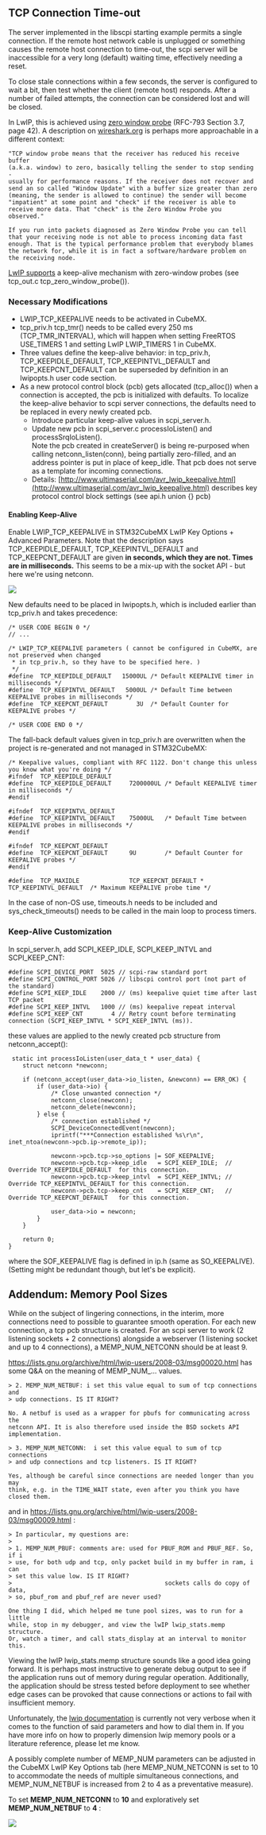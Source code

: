## TCP Connection Time-out

The server implemented in the libscpi starting example permits a single connection. If the remote host network cable is unplugged or something causes the remote host connection to time-out, the scpi server will be inaccessible for a very long (default) waiting time, effectively needing a reset. 

To close stale connections within a few seconds, the server is configured to wait a bit, then test whether the client (remote host) responds. After a number of failed attempts, the connection can be considered lost and will be closed.

In LwIP, this is achieved using [zero window probe](https://www.freesoft.org/CIE//RFC/1122/103.htm) (RFC-793 Section 3.7, page 42). A description on [wireshark.org](https://osqa-ask.wireshark.org/questions/10531/tcp-zerowindow-probe/) is perhaps more approachable in a different context:

	"TCP window probe means that the receiver has reduced his receive buffer 
	(a.k.a. window) to zero, basically telling the sender to stop sending - 
	usually for performance reasons. If the receiver does not recover and 
	send an so called "Window Update" with a buffer size greater than zero 
	(meaning, the sender is allowed to continue) the sender will become 
	"impatient" at some point and "check" if the receiver is able to 
	receive more data. That "check" is the Zero Window Probe you observed."

	If you run into packets diagnosed as Zero Window Probe you can tell 
	that your receiving node is not able to process incoming data fast 
	enough. That is the typical performance problem that everybody blames 
	the network for, while it is in fact a software/hardware problem on 
	the receiving node.


[LwIP supports](https://savannah.nongnu.org/bugs/?25629) a keep-alive mechanism with zero-window probes (see tcp\_out.c tcp\_zero\_window\_probe()). 

### Necessary Modifications

* LWIP\_TCP\_KEEPALIVE needs to be activated in CubeMX.
* tcp_priv.h tcp_tmr() needs to be called every 250 ms (TCP\_TMR\_INTERVAL), which will happen when setting FreeRTOS USE\_TIMERS 1 and setting LwIP LWIP\_TIMERS 1 in CubeMX.
* Three values define the keep-alive behavior: in tcp\_priv.h, TCP\_KEEPIDLE\_DEFAULT, TCP\_KEEPINTVL\_DEFAULT and TCP\_KEEPCNT_DEFAULT can be superseded by definition in an lwipopts.h user code section.
* As a new protocol control block (pcb) gets allocated (tcp\_alloc()) when a connection is accepted, the pcb is initialized with defaults. To localize the keep-alive behavior to scpi server connections, the defaults need to be replaced in every newly created pcb.
	- Introduce particular keep-alive values in scpi\_server.h. 
	- Update new pcb in scpi\_server.c processIoListen() and processSrqIoListen().   
	Note the pcb created in createServer() is being re-purposed when calling netconn\_listen(conn), being partially zero-filled, and an address pointer is put in place of keep\_idle. That pcb does not serve as a template for incoming connections.
	- Details: [http://www.ultimaserial.com/avr_lwip_keepalive.html](http://www.ultimaserial.com/avr_lwip_keepalive.html) describes key protocol control block settings (see api.h union {} pcb)


#### Enabling Keep-Alive

Enable LWIP\_TCP\_KEEPALIVE in STM32CubeMX LwIP Key Options + Advanced Parameters. Note that the description says  TCP\_KEEPIDLE\_DEFAULT, TCP\_KEEPINTVL\_DEFAULT and TCP\_KEEPCNT_DEFAULT are given **in seconds, which they are not. Times are in milliseconds.** This seems to be a mix-up with the socket API - but here we're using netconn.

![](img/TCP_KEEPIDLE.PNG)


New defaults need to be placed in lwipopts.h, which is included earlier than tcp_priv.h and takes precedence:


	/* USER CODE BEGIN 0 */
	// ...
	
	/* LWIP_TCP_KEEPALIVE parameters ( cannot be configured in CubeMX, are not preserved when changed
	 * in tcp_priv.h, so they have to be specified here. ) 
	 */ 
	#define  TCP_KEEPIDLE_DEFAULT   15000UL /* Default KEEPALIVE timer in milliseconds */
	#define  TCP_KEEPINTVL_DEFAULT   5000UL /* Default Time between KEEPALIVE probes in milliseconds */
	#define  TCP_KEEPCNT_DEFAULT        3U  /* Default Counter for KEEPALIVE probes */
	
	/* USER CODE END 0 */		

The fall-back default values given in tcp\_priv.h are overwritten when the project is re-generated and not managed in STM32CubeMX:

	/* Keepalive values, compliant with RFC 1122. Don't change this unless you know what you're doing */
	#ifndef  TCP_KEEPIDLE_DEFAULT
	#define  TCP_KEEPIDLE_DEFAULT     7200000UL /* Default KEEPALIVE timer in milliseconds */
	#endif
	
	#ifndef  TCP_KEEPINTVL_DEFAULT
	#define  TCP_KEEPINTVL_DEFAULT    75000UL   /* Default Time between KEEPALIVE probes in milliseconds */
	#endif
	
	#ifndef  TCP_KEEPCNT_DEFAULT
	#define  TCP_KEEPCNT_DEFAULT      9U        /* Default Counter for KEEPALIVE probes */
	#endif
	
	#define  TCP_MAXIDLE              TCP_KEEPCNT_DEFAULT * TCP_KEEPINTVL_DEFAULT  /* Maximum KEEPALIVE probe time */

In the case of non-OS use, timeouts.h needs to be included and sys\_check\_timeouts() needs to be called in the main loop to process timers.

### Keep-Alive Customization

In scpi\_server.h, add SCPI\_KEEP\_IDLE, SCPI\_KEEP\_INTVL and SCPI\_KEEP\_CNT:
 
	#define SCPI_DEVICE_PORT  5025 // scpi-raw standard port
	#define SCPI_CONTROL_PORT 5026 // libscpi control port (not part of the standard)
	#define SCPI_KEEP_IDLE    2000 // (ms) keepalive quiet time after last TCP packet
	#define SCPI_KEEP_INTVL   1000 // (ms) keepalive repeat interval
	#define SCPI_KEEP_CNT        4 // Retry count before terminating connection (SCPI_KEEP_INTVL * SCPI_KEEP_INTVL (ms)).
 
these values are applied to the newly created pcb structure from netconn\_accept():

  
	 static int processIoListen(user_data_t * user_data) {
	    struct netconn *newconn;
	
	    if (netconn_accept(user_data->io_listen, &newconn) == ERR_OK) {
	        if (user_data->io) {
	            /* Close unwanted connection */
	            netconn_close(newconn);
	            netconn_delete(newconn);
	        } else {
	            /* connection established */
	            SCPI_DeviceConnectedEvent(newconn);
	            iprintf("***Connection established %s\r\n", inet_ntoa(newconn->pcb.ip->remote_ip));
	
	            newconn->pcb.tcp->so_options |= SOF_KEEPALIVE;
	            newconn->pcb.tcp->keep_idle   = SCPI_KEEP_IDLE;  // Override TCP_KEEPIDLE_DEFAULT  for this connection.
	            newconn->pcb.tcp->keep_intvl  = SCPI_KEEP_INTVL; // Override TCP_KEEPINTVL_DEFAULT for this connection.
	            newconn->pcb.tcp->keep_cnt    = SCPI_KEEP_CNT;   // Override TCP_KEEPCNT_DEFAULT   for this connection.
	
	            user_data->io = newconn;
	        }
	    }
	
	    return 0;
	}

where the SOF\_KEEPALIVE flag is defined in ip.h (same as SO\_KEEPALIVE).(Setting might be redundant though, but let's be explicit).


## Addendum: Memory Pool Sizes

While on the subject of lingering connections, in the interim, more connections need to possible to guarantee smooth operation.
For each new connection, a tcp pcb structure is created. For an scpi server to work (2 listening sockets + 2 connections) alongside a webserver (1 listening socket and up to 4 connections), a MEMP\_NUM\_NETCONN should be at least 9.

https://lists.gnu.org/archive/html/lwip-users/2008-03/msg00020.html has some Q&A on the meaning of MEMP\_NUM\_... values.

	> 2. MEMP_NUM_NETBUF: i set this value equal to sum of tcp connections and
	> udp connections. IS IT RIGHT?
	
	No. A netbuf is used as a wrapper for pbufs for communicating across the
	netconn API. It is also therefore used inside the BSD sockets API
	implementation.
	
	> 3. MEMP_NUM_NETCONN:  i set this value equal to sum of tcp connections
	> and udp connections and tcp listeners. IS IT RIGHT?
	
	Yes, although be careful since connections are needed longer than you may
	think, e.g. in the TIME_WAIT state, even after you think you have closed them.

and in https://lists.gnu.org/archive/html/lwip-users/2008-03/msg00009.html :

	> In particular, my questions are:
	> 
	> 1. MEMP_NUM_PBUF: comments are: used for PBUF_ROM and PBUF_REF. So, if i
	> use, for both udp and tcp, only packet build in my buffer in ram, i can
	> set this value low. IS IT RIGHT?
	>                                           sockets calls do copy of data,
	> so, pbuf_rom and pbuf_ref are never used?
	
	One thing I did, which helped me tune pool sizes, was to run for a little
	while, stop in my debugger, and view the lwIP lwip_stats.memp structure.
	Or, watch a timer, and call stats_display at an interval to monitor this.

Viewing the lwIP lwip_stats.memp structure sounds like a good idea going forward. It is perhaps most instructive to generate debug output to see if the application runs out of memory during regular operation. Additionally, the application should be stress tested before deployment to see whether edge cases can be provoked that cause connections or actions to fail with insufficient memory.

Unfortunately, the [lwip documentation](http://www.nongnu.org/lwip/2_0_x/group__lwip__opts__memp.html) is currently not very verbose when it comes to the function of said parameters and how to dial them in. If you have more info on how to properly dimension lwip memory pools or a literature reference, please let me know.


A possibly complete number of MEMP_NUM parameters can be adjusted in the CubeMX LwIP Key Options tab (here MEMP\_NUM\_NETCONN is set to 10 to accommodate the needs of multiple simultaneous connections, and MEMP\_NUM\_NETBUF is increased from 2 to 4 as a preventative measure).

To set **MEMP\_NUM\_NETCONN** to **10** and exploratively set **MEMP\_NUM\_NETBUF** to **4** :

![](img/lwip_memory_pool_sizes.png)